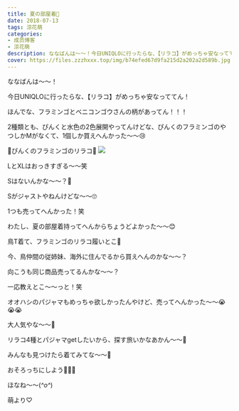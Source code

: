 ```yaml
---
title: 夏の部屋着🌺
date: 2018-07-13
tags: 涼花萌
categories: 
- 成员博客
- 涼花萌
description: ななばんは〜〜！今日UNIQLOに行ったらな、【リラコ】がめっちゃ安なっててん！ほんでな、フラミンゴとベニコンゴウさんの柄があってん！！！2種類とも、ぴんくと...
cover: https://files.zzzhxxx.top/img/b74efed67d9fa215d2a202a2d589b.jpg 
---
```






ななばんは〜〜！





今日UNIQLOに行ったらな、【リラコ】がめっちゃ安なっててん！






ほんでな、フラミンゴとベニコンゴウさんの柄があってん！！！





2種類とも、ぴんくと水色の2色展開やってんけどな、ぴんくのフラミンゴのやつしかMがなくて、1個しか買えへんかった〜〜😢






💓ぴんくのフラミンゴのリラコ💓
![](https://files.zzzhxxx.top/img/b74efed67d9fa215d2a202a2d589b.jpg)





LとXLはおっきすぎる〜〜笑





Sはないんかな〜〜？🤔



Sがジャストやねんけどな〜〜🙄



1つも売ってへんかった！笑









わたし、夏の部屋着持ってへんからちょうどよかった〜〜😊








鳥T着て、フラミンゴのリラコ履いとこ💓








今、鳥仲間の従姉妹、海外に住んでるから買えへんのかな〜〜？



向こうも同じ商品売ってるんかな〜〜？





一応教えとこ〜〜っと！笑








オオハシのパジャマもめっちゃ欲しかったんやけど、売ってへんかった〜〜😭😭😭



大人気やな〜〜🙈







リラコ4種とパジャマgetしたいから、探す旅いかなあかん〜〜🙈









みんなも見つけたら着てみてな〜〜🐥



おそろっちにしよう🐥💓💓









ほなね〜〜(*^o^*)



萌より♡


